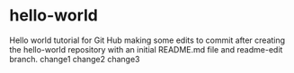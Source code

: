 # hello-world
Hello world tutorial for Git Hub
making some edits to commit after creating the hello-world repository with an initial README.md file and readme-edit branch.
change1
change2
change3

